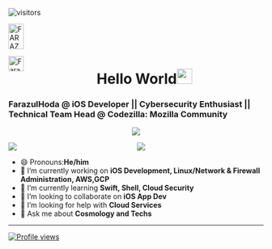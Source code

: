 ![visitors](https://visitor-badge.glitch.me/badge?page_id=https://github.com/farazul)

<a href="https://dev.to/farazul">
  <img src="https://d2fltix0v2e0sb.cloudfront.net/dev-badge.svg" alt="FARAZUL HODA's DEV Profile" height="50" width="30">
  
  <a href="http://linkedin.com/in/farazul-hoda-5b0510122/" target="_blank" rel="nofollow"><img align="left" alt="Faraz's Linkdein" width="30" src="https://cdn.jsdelivr.net/npm/simple-icons@v3/icons/linkedin.svg" />
 </a>
 
<h1 align="center">Hello World<img src="https://raw.githubusercontent.com/MartinHeinz/MartinHeinz/master/wave.gif" width="30px">
</h1>  
<h3>FarazulHoda @ iOS Developer || Cybersecurity Enthusiast || Technical Team Head @ Codezilla: Mozilla Community</h3>


<p align='center'>
    <img src="https://gidigi.com/cdn/love.gif">
<p align='center'>
  
<img src='https://github-readme-stats.vercel.app/api?username=farazul&show_icons=true&theme=tokyonight&count_private=true&line_height=40'  align="left" />
<img src='https://github-readme-stats.vercel.app/api/top-langs/?username=farazul&theme=tokyonight&hide_langs_below=4' />
  
- 😄 Pronouns:<b>He/him</b>
- 🔭 I’m currently working on <b>iOS Development, Linux/Network & Firewall Administration, AWS,GCP </b>
- 🌱 I’m currently learning <b>Swift, Shell, Cloud Security</b>
- 👯 I’m looking to collaborate on <b>iOS App Dev</b>
- 🤔 I’m looking for help with <b>Cloud Services</b>
- 💬 Ask me about <b>Cosmology and Techs</b>
</p>

****
[![Profile views](http://hits.dwyl.com/farazul/farazul.svg)](http://hits.dwyl.com/farazul/farazul)
